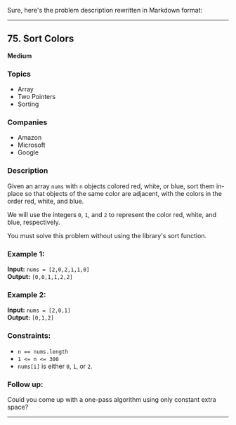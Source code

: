 Sure, here's the problem description rewritten in Markdown format:

---

## 75. Sort Colors
**Medium**

### Topics
- Array
- Two Pointers
- Sorting

### Companies
- Amazon
- Microsoft
- Google

### Description
Given an array `nums` with `n` objects colored red, white, or blue, sort them in-place so that objects of the same color are adjacent, with the colors in the order red, white, and blue.

We will use the integers `0`, `1`, and `2` to represent the color red, white, and blue, respectively.

You must solve this problem without using the library's sort function.

### Example 1:
**Input:** `nums = [2,0,2,1,1,0]`  
**Output:** `[0,0,1,1,2,2]`

### Example 2:
**Input:** `nums = [2,0,1]`  
**Output:** `[0,1,2]`

### Constraints:
- `n == nums.length`
- `1 <= n <= 300`
- `nums[i]` is either `0`, `1`, or `2`.

### Follow up:
Could you come up with a one-pass algorithm using only constant extra space?

---
